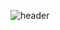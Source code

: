 ![header](https://capsule-render.vercel.app/api?type=waving&color=timeAuto&height=200&section=header&text=Hi%20there!%20👋&fontAlign=76&fontAlignY=40&fontSize=60)

